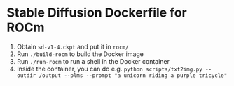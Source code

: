 # Stable Diffusion Dockerfile for ROCm

1. Obtain `sd-v1-4.ckpt` and put it in `rocm/`
1. Run `./build-rocm` to build the Docker image
1. Run `./run-rocm` to run a shell in the Docker container
1. Inside the container, you can do e.g. `python scripts/txt2img.py --outdir /output --plms --prompt "a unicorn riding a purple tricycle"`
